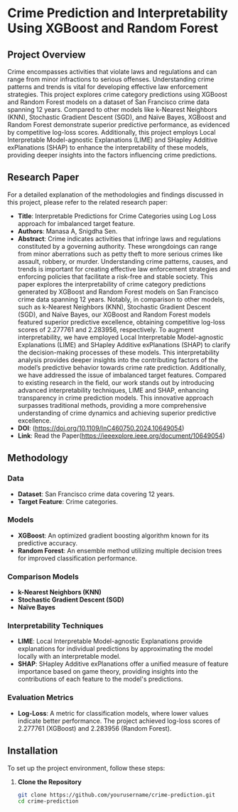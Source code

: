 # Crime Prediction and Interpretability Using XGBoost and Random Forest

## Project Overview

Crime encompasses activities that violate laws and regulations and can range from minor infractions to serious offenses. Understanding crime patterns and trends is vital for developing effective law enforcement strategies. This project explores crime category predictions using XGBoost and Random Forest models on a dataset of San Francisco crime data spanning 12 years. Compared to other models like k-Nearest Neighbors (KNN), Stochastic Gradient Descent (SGD), and Naïve Bayes, XGBoost and Random Forest demonstrate superior predictive performance, as evidenced by competitive log-loss scores. Additionally, this project employs Local Interpretable Model-agnostic Explanations (LIME) and SHapley Additive exPlanations (SHAP) to enhance the interpretability of these models, providing deeper insights into the factors influencing crime predictions.

## Research Paper

For a detailed explanation of the methodologies and findings discussed in this project, please refer to the related research paper:

- **Title**: Interpretable Predictions for Crime Categories using Log Loss approach for imbalanced target feature.
- **Authors**: Manasa A, Snigdha Sen.
- **Abstract**: Crime indicates activities that infringe laws and regulations constituted by a governing authority. These wrongdoings can range from minor aberrations such as petty theft to more serious crimes like assault, robbery, or murder. Understanding crime patterns, causes, and trends is important for creating effective law enforcement strategies and enforcing policies that facilitate a risk-free and stable society. This paper explores the interpretability of crime category predictions generated by XGBoost and Random Forest models on San Francisco crime data spanning 12 years. Notably, in comparison to other models, such as k-Nearest Neighbors (KNN), Stochastic Gradient Descent (SGD), and Naïve Bayes, our XGBoost and Random Forest models featured superior predictive excellence, obtaining competitive log-loss scores of 2.277761 and 2.283956, respectively. To augment interpretability, we have employed Local Interpretable Model-agnostic Explanations (LIME) and SHapley Additive exPlanations (SHAP) to clarify the decision-making processes of these models. This interpretability analysis provides deeper insights into the contributing factors of the model’s predictive behavior towards crime rate prediction. Additionally, we have addressed the issue of imbalanced target features. Compared to existing research in the field, our work stands out by introducing advanced interpretability techniques, LIME and SHAP, enhancing transparency in crime prediction models. This innovative approach surpasses traditional methods, providing a more comprehensive understanding of crime dynamics and achieving superior predictive excellence.
- **DOI**: (https://doi.org/10.1109/InC460750.2024.10649054)
- **Link**: Read the Paper(https://ieeexplore.ieee.org/document/10649054)

## Methodology

### Data

- **Dataset**: San Francisco crime data covering 12 years.
- **Target Feature**: Crime categories.

### Models

- **XGBoost**: An optimized gradient boosting algorithm known for its predictive accuracy.
- **Random Forest**: An ensemble method utilizing multiple decision trees for improved classification performance.

### Comparison Models

- **k-Nearest Neighbors (KNN)**
- **Stochastic Gradient Descent (SGD)**
- **Naïve Bayes**

### Interpretability Techniques

- **LIME**: Local Interpretable Model-agnostic Explanations provide explanations for individual predictions by approximating the model locally with an interpretable model.
- **SHAP**: SHapley Additive exPlanations offer a unified measure of feature importance based on game theory, providing insights into the contributions of each feature to the model's predictions.

### Evaluation Metrics

- **Log-Loss**: A metric for classification models, where lower values indicate better performance. The project achieved log-loss scores of 2.277761 (XGBoost) and 2.283956 (Random Forest).

## Installation

To set up the project environment, follow these steps:

1. **Clone the Repository**

   ```bash
   git clone https://github.com/yourusername/crime-prediction.git
   cd crime-prediction
